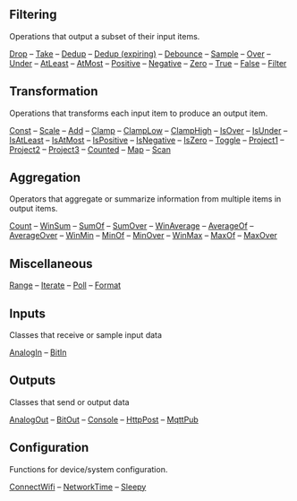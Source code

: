 ## Filtering

Operations that output a subset of their input items.

[Drop](operators.md#drop) – [Take](operators.md#take) – [Dedup](operators.md#dedup) – [Dedup (expiring)](operators.md#dedup-expiring) – [Debounce](operators.md#debounce) – [Sample](operators.md#sample) – [Over](operators.md#over) – [Under](operators.md#under) – [AtLeast](operators.md#atleast) – [AtMost](operators.md#atmost) – [Positive](operators.md#positive) – [Negative](operators.md#negative) – [Zero](operators.md#zero) – [True](operators.md#true) – [False](operators.md#false) – [Filter](operators.md#filter)

## Transformation

Operations that transforms each input item to produce an output item.

[Const](operators.md#const) – [Scale](operators.md#scale) – [Add](operators.md#add) – [Clamp](operators.md#clamp) – [ClampLow](operators.md#clamplow) – [ClampHigh](operators.md#clamphigh) – [IsOver](operators.md#isover) – [IsUnder](operators.md#isunder) – [IsAtLeast](operators.md#isatleast) – [IsAtMost](operators.md#isatmost) – [IsPositive](operators.md#ispositive) – [IsNegative](operators.md#isnegative) – [IsZero](operators.md#iszero) – [Toggle](operators.md#toggle) – [Project1](operators.md#project1) – [Project2](operators.md#project2) – [Project3](operators.md#project3) – [Counted](operators.md#counted) – [Map](operators.md#map) – [Scan](operators.md#scan)

## Aggregation

Operators that aggregate or summarize information from multiple items in output items.

[Count](operators.md#count) – [WinSum](operators.md#winsum) – [SumOf](operators.md#sumof) – [SumOver](operators.md#sumover) – [WinAverage](operators.md#winaverage) – [AverageOf](operators.md#averageof) – [AverageOver](operators.md#averageover) – [WinMin](operators.md#winmin) – [MinOf](operators.md#minof) – [MinOver](operators.md#minover) – [WinMax](operators.md#winmax) – [MaxOf](operators.md#maxof) – [MaxOver](operators.md#maxover)

## Miscellaneous

[Range](operators.md#range) – [Iterate](operators.md#iterate) – [Poll](operators.md#poll) – [Format](operators.md#format)

## Inputs

Classes that receive or sample input data

[AnalogIn](classes.md#analogin) – [BitIn](classes.md#bitin)

## Outputs

Classes that send or output data

[AnalogOut](classes.md#analogout) – [BitOut](classes.md#bitout) – [Console](classes.md#console) – [HttpPost](classes.md#httppost) – [MqttPub](classes.md#mqttpub)

## Configuration

Functions for device/system configuration.

[ConnectWifi](methods.md#connectwifi) – [NetworkTime](methods.md#networktime) – [Sleepy](methods.md#sleepy)

